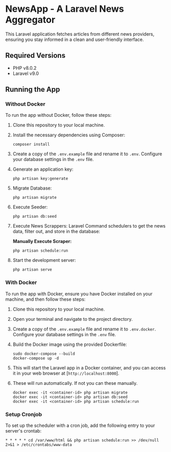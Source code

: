 # NewsApp - A Laravel News Aggregator

This Laravel application fetches articles from different news providers, ensuring you stay informed in a clean and user-friendly interface.

## Required Versions
- PHP v8.0.2
- Laravel v9.0

## Running the App

### Without Docker

To run the app without Docker, follow these steps:

1. Clone this repository to your local machine.
2. Install the necessary dependencies using Composer:

    ```shell
    composer install
    ```

3. Create a copy of the `.env.example` file and rename it to `.env`. Configure your database settings in the `.env` file.

4. Generate an application key:

    ```shell
    php artisan key:generate
    ```

5. Migrate Database:

    ```shell
    php artisan migrate
    ```

6. Execute Seeder:

    ```shell
    php artisan db:seed
    ```

7. Execute News Scrappers: Laravel Command schedulers to get the news data, filter out, and store in the database:

    **Manually Execute Scraper:**

    ```shell
    php artisan schedule:run
    ```

8. Start the development server:

    ```shell
    php artisan serve
    ```

### With Docker

To run the app with Docker, ensure you have Docker installed on your machine, and then follow these steps:

1. Clone this repository to your local machine.
2. Open your terminal and navigate to the project directory.
3. Create a copy of the `.env.example` file and rename it to `.env.docker`. Configure your database settings in the `.env` file.

4. Build the Docker image using the provided Dockerfile:

    ```shell
    sudo docker-compose --build
    docker-compose up -d
    ```

5. This will start the Laravel app in a Docker container, and you can access it in your web browser at [`http://localhost:8000`].

6. These will run automatically. If not you can these manually.

    ```shell
    docker exec -it <container-id> php artisan migrate
    docker exec -it <container-id> php artisan db:seed
    docker exec -it <container-id> php artisan schedule:run
    ```

### Setup Cronjob

To set up the scheduler with a cron job, add the following entry to your server's crontab:

```shell
* * * * * cd /var/www/html && php artisan schedule:run >> /dev/null 2>&1 > /etc/crontabs/www-data

